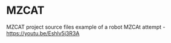 # MZCAT
 MZCAT project source files
 example of a robot MZCAt attempt - https://youtu.be/Eshlv5j3R3A